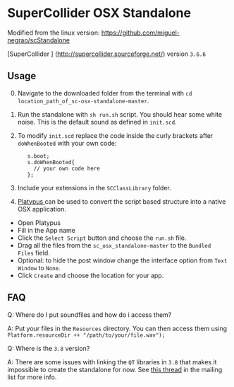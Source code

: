 # SuperCollider OSX Standalone

Modified from the linux version:
https://github.com/miguel-negrao/scStandalone

[SuperCollider ] (http://supercollider.sourceforge.net/) version `3.6.6`

## Usage

0. Navigate to the downloaded folder from the terminal with `cd location_path_of_sc-osx-standalone-master`.
0. Run the standalone with `sh run.sh` script. You should hear some white noise. This is the default sound as defined in `init.scd`.
0. To modify `init.scd` replace the code inside the curly brackets after `doWhenBooted` with your own code:

          s.boot;
          s.doWhenBooted{
            // your own code here
          };

0. Include your extensions in the `SCClassLibrary` folder.
0. [Platypus ](http://sveinbjorn.org/platypus) can be used to convert the script based structure into a native OSX application.
  - Open Platypus
  - Fill in the App name
  - Click the `Select Script` button and choose the `run.sh` file.
  - Drag all the files from the `sc_osx_standalone-master` to the `Bundled Files` field.
  - Optional: to hide the post window change the interface option from `Text Window` to `None`.
  - Click `Create` and choose the location for your app. 

## FAQ

Q: Where do I put soundfiles and how do i access them?

A: Put your files in the `Resources` directory. You can then access them using `Platform.resourceDir ++ "/path/to/your/file.wav");`

Q: Where is the `3.8` version?

A: There are some issues with linking the `QT` libraries in `3.8` that makes it impossible to create the standalone for now. See [this thread](http://new-supercollider-mailing-lists-forums-use-these.2681727.n2.nabble.com/3-7-sc-osx-standalone-Qt-issue-td7624112.html) in the mailing list for more info.
